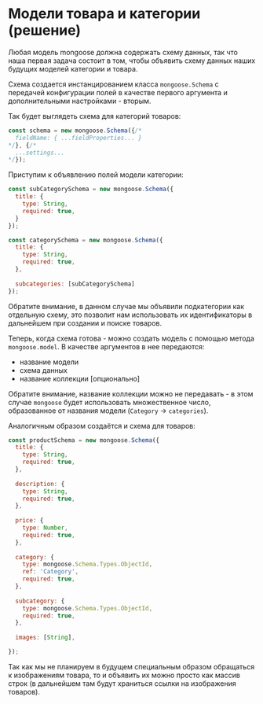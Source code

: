 # Модели товара и категории (решение)

Любая модель mongoose должна содержать схему данных, так что наша первая задача состоит в том, чтобы 
объявить схему данных наших будущих моделей категории и товара.

Схема создается инстанцированием класса `mongoose.Schema` с передачей конфигурации полей в качестве 
первого аргумента и дополнительными настройками - вторым.


Так будет выглядеть схема для категорий товаров:
```js
const schema = new mongoose.Schema({/*
  fieldName: { ...fieldProperties... }
*/}, {/*
  ...settings...
*/});
```

Приступим к объявлению полей модели категории:
```js
const subCategorySchema = new mongoose.Schema({
  title: {
    type: String,
    required: true,
  }
});

const categorySchema = new mongoose.Schema({
  title: {
    type: String,
    required: true,
  },
  
  subcategories: [subCategorySchema]
});
```

Обратите внимание, в данном случае мы объявили подкатегории как отдельную схему, это позволит нам
использовать их идентификаторы в дальнейшем при создании и поиске товаров.

Теперь, когда схема готова - можно создать модель с помощью метода `mongoose.model`. В качестве 
аргументов в нее передаются:
- название модели
- схема данных
- название коллекции [опционально]

Обратите внимание, название коллекции можно не передавать - в этом случае `mongoose` будет 
использовать множественное число, образованное от названия модели (`Category` -> `categories`).


Аналогичным образом создаётся и схема для товаров:
```js
const productSchema = new mongoose.Schema({
  title: {
    type: String,
    required: true,
  },
  
  description: {
    type: String,
    required: true,
  },
  
  price: {
    type: Number,
    required: true,
  },
  
  category: {
    type: mongoose.Schema.Types.ObjectId,
    ref: 'Category',
    required: true,
  },
  
  subcategory: {
    type: mongoose.Schema.Types.ObjectId,
    required: true,
  },
  
  images: [String],

});
```

Так как мы не планируем в будущем специальным образом обращаться к изображениям товара, то и 
объявить их можно просто как массив строк (в дальнейшем там будут храниться ссылки на изображения 
товаров).
